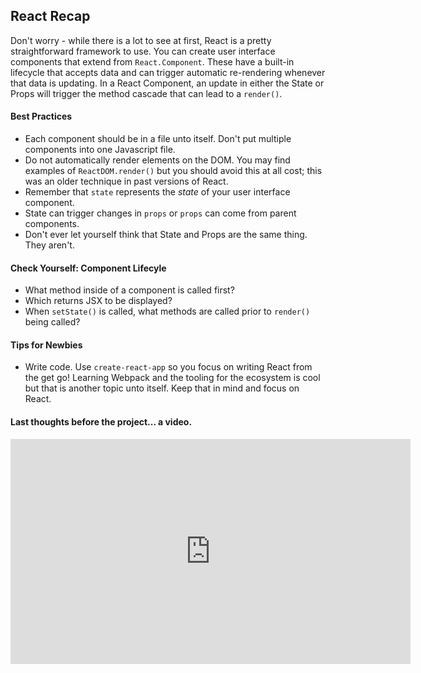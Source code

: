 ## React Recap


Don't worry - while there is a lot to see at first, React is a pretty straightforward framework to use. You can create user interface components that extend from `React.Component`. These have a built-in lifecycle that accepts data and can trigger automatic re-rendering whenever that data is updating. In a React Component, an update in either the State or Props will trigger the method cascade that can lead to a `render()`.

#### Best Practices

- Each component should be in a file unto itself. Don't put multiple components into one Javascript file.
- Do not automatically render elements on the DOM. You may find examples of `ReactDOM.render()` but you should avoid this at all cost; this was an older technique in past versions of React.
- Remember that `state` represents the _state_ of your user interface component.
- State can trigger changes in `props` or `props` can come from parent components.
- Don't ever let yourself think that State and Props are the same thing. They aren't.

#### Check Yourself: Component Lifecyle

- What method inside of a component is called first?
- Which returns JSX to be displayed?
- When `setState()` is called, what methods are called prior to `render()` being called?

#### Tips for Newbies

- Write code. Use `create-react-app` so you focus on writing React from the get go! Learning Webpack and the tooling for the ecosystem is cool but that is another topic unto itself. Keep that in mind and focus on React.

#### Last thoughts before the project... a video.


<iframe src="http://fast.wistia.net/embed/iframe/2qrtla3y8a?seo=false" title="Wistia video player" allowtransparency="true" frameborder="0" scrolling="no" class="wistia_embed" name="wistia_embed" allowfullscreen mozallowfullscreen webkitallowfullscreen oallowfullscreen msallowfullscreen width="640" height="360"></iframe>
